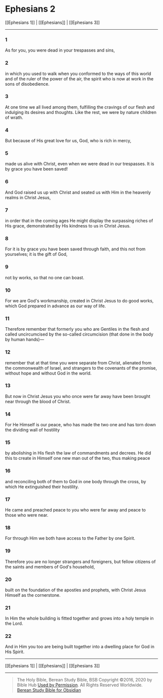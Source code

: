 # Ephesians 2

[[Ephesians 1]] | [[Ephesians]] | [[Ephesians 3]]

---

### 1
As for you, you were dead in your trespasses and sins,

### 2
in which you used to walk when you conformed to the ways of this world and of the ruler of the power of the air, the spirit who is now at work in the sons of disobedience.

### 3
At one time we all lived among them, fulfilling the cravings of our flesh and indulging its desires and thoughts. Like the rest, we were by nature children of wrath.

### 4
But because of His great love for us, God, who is rich in mercy,

### 5
made us alive with Christ, even when we were dead in our trespasses. It is by grace you have been saved!

### 6
And God raised us up with Christ and seated us with Him in the heavenly realms in Christ Jesus,

### 7
in order that in the coming ages He might display the surpassing riches of His grace, demonstrated by His kindness to us in Christ Jesus.

### 8
For it is by grace you have been saved through faith, and this not from yourselves; it is the gift of God,

### 9
not by works, so that no one can boast.

### 10
For we are God's workmanship, created in Christ Jesus to do good works, which God prepared in advance as our way of life.

### 11
Therefore remember that formerly you who are Gentiles in the flesh and called uncircumcised by the so-called circumcision (that done in the body by human hands)—

### 12
remember that at that time you were separate from Christ, alienated from the commonwealth of Israel, and strangers to the covenants of the promise, without hope and without God in the world.

### 13
But now in Christ Jesus you who once were far away have been brought near through the blood of Christ.

### 14
For He Himself is our peace, who has made the two one and has torn down the dividing wall of hostility

### 15
by abolishing in His flesh the law of commandments and decrees. He did this to create in Himself one new man out of the two, thus making peace

### 16
and reconciling both of them to God in one body through the cross, by which He extinguished their hostility.

### 17
He came and preached peace to you who were far away and peace to those who were near.

### 18
For through Him we both have access to the Father by one Spirit.

### 19
Therefore you are no longer strangers and foreigners, but fellow citizens of the saints and members of God's household,

### 20
built on the foundation of the apostles and prophets, with Christ Jesus Himself as the cornerstone.

### 21
In Him the whole building is fitted together and grows into a holy temple in the Lord.

### 22
And in Him you too are being built together into a dwelling place for God in His Spirit.

---

[[Ephesians 1]] | [[Ephesians]] | [[Ephesians 3]]

---

> The Holy Bible, Berean Study Bible, BSB
> Copyright &copy;2016, 2020 by Bible Hub
> [Used by Permission](https://berean.bible/terms.htm). All Rights Reserved Worldwide.
> [Berean Study Bible for Obsidian](https://github.com/gapmiss/berean-study-bible-for-obsidian)

